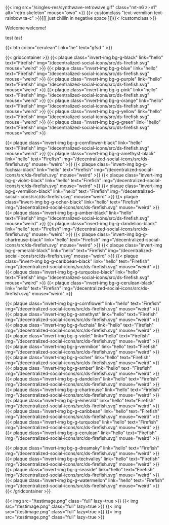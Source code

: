 ---
---
{{< img src="/singles-res/synthwave-retrowave.gif" class="mt-n6 zi-n1" alt="retro skeleton" mouse="owo" >}}
{{< customclass "text-vermilion text-rainbow ta-c" >}}[[[ just chillin in negative space ]]]{{< /customclass >}}

Welcome welcome!

test _test_

{{< btn color="cerulean" link="he" text="gfsd " >}}

{{< gridcontainer >}}
{{< plaque class="invert-img bg-g-black"  link="hello" text="Firefish" img="/decentralized-social-icons/src/ds-firefish.svg" mouse="weird" >}}
{{< plaque class="invert-img bg-g-blue"   link="hello" text="Firefish" img="/decentralized-social-icons/src/ds-firefish.svg" mouse="weird" >}}
{{< plaque class="invert-img bg-g-purple" link="hello" text="Firefish" img="/decentralized-social-icons/src/ds-firefish.svg" mouse="weird" >}}
{{< plaque class="invert-img bg-g-pink"   link="hello" text="Firefish" img="/decentralized-social-icons/src/ds-firefish.svg" mouse="weird" >}}
{{< plaque class="invert-img bg-g-orange" link="hello" text="Firefish" img="/decentralized-social-icons/src/ds-firefish.svg" mouse="weird" >}}
{{< plaque class="invert-img bg-g-yellow" link="hello" text="Firefish" img="/decentralized-social-icons/src/ds-firefish.svg" mouse="weird" >}}
{{< plaque class="invert-img bg-g-green"  link="hello" text="Firefish" img="/decentralized-social-icons/src/ds-firefish.svg" mouse="weird" >}}


{{< plaque class="invert-img bg-g-cornflower-black" link="hello" text="Firefish" img="/decentralized-social-icons/src/ds-firefish.svg" mouse="weird" >}}
{{< plaque class="invert-img bg-g-amethyst-black"   link="hello" text="Firefish" img="/decentralized-social-icons/src/ds-firefish.svg" mouse="weird" >}}
{{< plaque class="invert-img bg-g-fuchsia-black"    link="hello" text="Firefish" img="/decentralized-social-icons/src/ds-firefish.svg" mouse="weird" >}}
{{< plaque class="invert-img bg-g-violet-black"     link="hello" text="Firefish" img="/decentralized-social-icons/src/ds-firefish.svg" mouse="weird" >}}
{{< plaque class="invert-img bg-g-vermilion-black"  link="hello" text="Firefish" img="/decentralized-social-icons/src/ds-firefish.svg" mouse="weird" >}}
{{< plaque class="invert-img bg-g-ocher-black"      link="hello" text="Firefish" img="/decentralized-social-icons/src/ds-firefish.svg" mouse="weird" >}}
{{< plaque class="invert-img bg-g-amber-black"      link="hello" text="Firefish" img="/decentralized-social-icons/src/ds-firefish.svg" mouse="weird" >}}
{{< plaque class="invert-img bg-g-dandelion-black"  link="hello" text="Firefish" img="/decentralized-social-icons/src/ds-firefish.svg" mouse="weird" >}}
{{< plaque class="invert-img bg-g-chartreuse-black" link="hello" text="Firefish" img="/decentralized-social-icons/src/ds-firefish.svg" mouse="weird" >}}
{{< plaque class="invert-img bg-g-emerald-black"    link="hello" text="Firefish" img="/decentralized-social-icons/src/ds-firefish.svg" mouse="weird" >}}
{{< plaque class="invert-img bg-g-caribbean-black"  link="hello" text="Firefish" img="/decentralized-social-icons/src/ds-firefish.svg" mouse="weird" >}}
{{< plaque class="invert-img bg-g-turquoise-black"  link="hello" text="Firefish" img="/decentralized-social-icons/src/ds-firefish.svg" mouse="weird" >}}
{{< plaque class="invert-img bg-g-cerulean-black"   link="hello" text="Firefish" img="/decentralized-social-icons/src/ds-firefish.svg" mouse="weird" >}}


{{< plaque class="invert-img bg-g-cornflower" link="hello" text="Firefish" img="/decentralized-social-icons/src/ds-firefish.svg" mouse="weird" >}}
{{< plaque class="invert-img bg-g-amethyst"   link="hello" text="Firefish" img="/decentralized-social-icons/src/ds-firefish.svg" mouse="weird" >}}
{{< plaque class="invert-img bg-g-fuchsia"    link="hello" text="Firefish" img="/decentralized-social-icons/src/ds-firefish.svg" mouse="weird" >}}
{{< plaque class="invert-img bg-g-violet"     link="hello" text="Firefish" img="/decentralized-social-icons/src/ds-firefish.svg" mouse="weird" >}}
{{< plaque class="invert-img bg-g-vermilion"  link="hello" text="Firefish" img="/decentralized-social-icons/src/ds-firefish.svg" mouse="weird" >}}
{{< plaque class="invert-img bg-g-ocher"      link="hello" text="Firefish" img="/decentralized-social-icons/src/ds-firefish.svg" mouse="weird" >}}
{{< plaque class="invert-img bg-g-amber"      link="hello" text="Firefish" img="/decentralized-social-icons/src/ds-firefish.svg" mouse="weird" >}}
{{< plaque class="invert-img bg-g-dandelion"  link="hello" text="Firefish" img="/decentralized-social-icons/src/ds-firefish.svg" mouse="weird" >}}
{{< plaque class="invert-img bg-g-chartreuse" link="hello" text="Firefish" img="/decentralized-social-icons/src/ds-firefish.svg" mouse="weird" >}}
{{< plaque class="invert-img bg-g-emerald"    link="hello" text="Firefish" img="/decentralized-social-icons/src/ds-firefish.svg" mouse="weird" >}}
{{< plaque class="invert-img bg-g-caribbean"  link="hello" text="Firefish" img="/decentralized-social-icons/src/ds-firefish.svg" mouse="weird" >}}
{{< plaque class="invert-img bg-g-turquoise"  link="hello" text="Firefish" img="/decentralized-social-icons/src/ds-firefish.svg" mouse="weird" >}}
{{< plaque class="invert-img bg-g-cerulean"   link="hello" text="Firefish" img="/decentralized-social-icons/src/ds-firefish.svg" mouse="weird" >}}


{{< plaque class="invert-img bg-g-dreamsky" link="hello" text="Firefish" img="/decentralized-social-icons/src/ds-firefish.svg" mouse="weird" >}}
{{< plaque class="invert-img bg-g-techvalley" link="hello" text="Firefish" img="/decentralized-social-icons/src/ds-firefish.svg" mouse="weird" >}}
{{< plaque class="invert-img bg-g-seaside" link="hello" text="Firefish" img="/decentralized-social-icons/src/ds-firefish.svg" mouse="weird" >}}
{{< plaque class="invert-img bg-g-watermellon" link="hello" text="Firefish" img="/decentralized-social-icons/src/ds-firefish.svg" mouse="weird" >}}
{{< /gridcontainer >}}


{{< img src="/testimage.png" class="full" lazy=true >}}
{{< img src="/testimage.png" class="full" lazy=true >}}
{{< img src="/testimage.png" class="full" lazy=true >}}
{{< img src="/testimage.png" class="full" lazy=true >}}
